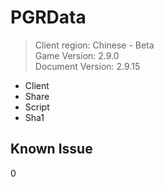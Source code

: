 # PGRData
> Client region: Chinese - Beta <br>
> Game Version: 2.9.0 <br/>
> Document Version: 2.9.15 <br/>

- Client
- Share
- Script
- Sha1

## Known Issue 
0
